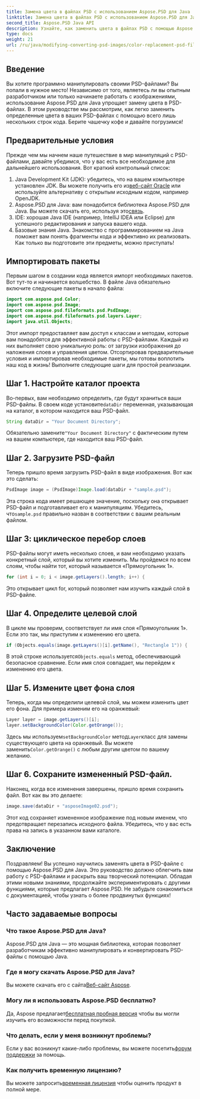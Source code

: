 ```yaml
---
title: Замена цвета в файлах PSD с использованием Aspose.PSD для Java
linktitle: Замена цвета в файлах PSD с использованием Aspose.PSD для Java
second_title: Aspose.PSD Java API
description: Узнайте, как заменить цвета в файлах PSD с помощью Aspose.PSD для Java. Следуйте этому простому пошаговому руководству, чтобы эффективно манипулировать изображениями.
type: docs
weight: 21
url: /ru/java/modifying-converting-psd-images/color-replacement-psd-files/
---
```

## Введение
Вы хотите программно манипулировать своими PSD-файлами? Вы попали в нужное место! Независимо от того, являетесь ли вы опытным разработчиком или только начинаете работать с изображениями, использование Aspose.PSD для Java упрощает замену цвета в PSD-файлах. В этом руководстве мы рассмотрим, как легко заменить определенные цвета в ваших PSD-файлах с помощью всего лишь нескольких строк кода. Берите чашечку кофе и давайте погрузимся!
## Предварительные условия
Прежде чем мы начнем наше путешествие в мир манипуляций с PSD-файлами, давайте убедимся, что у вас есть все необходимое для дальнейшего использования. Вот краткий контрольный список:
1.  Java Development Kit (JDK): убедитесь, что на вашем компьютере установлен JDK. Вы можете получить его из[веб-сайт Oracle](https://www.oracle.com/java/technologies/javase-jdk11-downloads.html) или используйте альтернативу с открытым исходным кодом, например OpenJDK.
2.  Aspose.PSD для Java: вам понадобится библиотека Aspose.PSD для Java. Вы можете скачать его, используя это[связь](https://releases.aspose.com/psd/java/).
3. IDE: хорошая Java IDE (например, IntelliJ IDEA или Eclipse) для успешного редактирования и запуска вашего кода.
4. Базовые знания Java. Знакомство с программированием на Java поможет вам понять фрагменты кода и эффективно их реализовать.
Как только вы подготовите эти предметы, можно приступать!
## Импортировать пакеты
Первым шагом в создании кода является импорт необходимых пакетов. Вот тут-то и начинается волшебство. В файле Java обязательно включите следующие пакеты в начало файла:
```java
import com.aspose.psd.Color;
import com.aspose.psd.Image;
import com.aspose.psd.fileformats.psd.PsdImage;
import com.aspose.psd.fileformats.psd.layers.Layer;
import java.util.Objects;
```
Этот импорт предоставляет вам доступ к классам и методам, которые вам понадобятся для эффективной работы с PSD-файлами. Каждый из них выполняет свою уникальную роль: от загрузки изображения до наложения слоев и управления цветом.
Отсортировав предварительные условия и импортировав необходимые пакеты, мы готовы воплотить наш код в жизнь! Выполните следующие шаги для простой реализации.
## Шаг 1. Настройте каталог проекта
 Во-первых, вам необходимо определить, где будут храниться ваши PSD-файлы. В своем коде установите`dataDir` переменная, указывающая на каталог, в котором находится ваш PSD-файл.
```java
String dataDir = "Your Document Directory";
```
 Обязательно замените`"Your Document Directory"` с фактическим путем на вашем компьютере, где находится ваш PSD-файл.
## Шаг 2. Загрузите PSD-файл
Теперь пришло время загрузить PSD-файл в виде изображения. Вот как это сделать:
```java
PsdImage image = (PsdImage)Image.load(dataDir + "sample.psd");
```
 Эта строка кода имеет решающее значение, поскольку она открывает PSD-файл и подготавливает его к манипуляциям. Убедитесь, что`sample.psd` правильно назван в соответствии с вашим реальным файлом.
## Шаг 3: циклическое перебор слоев
PSD-файлы могут иметь несколько слоев, и вам необходимо указать конкретный слой, который вы хотите изменить. Мы пройдемся по всем слоям, чтобы найти тот, который называется «Прямоугольник 1».
```java
for (int i = 0; i < image.getLayers().length; i++) {
```
Это открывает цикл for, который позволяет нам изучить каждый слой в PSD-файле.
## Шаг 4. Определите целевой слой
В цикле мы проверим, соответствует ли имя слоя «Прямоугольник 1». Если это так, мы приступим к изменению его цвета.
```java
if (Objects.equals(image.getLayers()[i].getName(), "Rectangle 1")) {
```
 В этой строке используется`Objects.equals` метод, обеспечивающий безопасное сравнение. Если имя слоя совпадает, мы перейдем к изменению его цвета.
## Шаг 5. Измените цвет фона слоя
Теперь, когда мы определили целевой слой, мы можем изменить цвет его фона. Для примера изменим его на оранжевый:
```java
Layer layer = image.getLayers()[i];
layer.setBackgroundColor(Color.getOrange());
```
 Здесь мы используем`setBackgroundColor` метод`Layer`класс для замены существующего цвета на оранжевый. Вы можете заменить`Color.getOrange()` с любым другим цветом по вашему желанию.
## Шаг 6. Сохраните измененный PSD-файл.
Наконец, когда все изменения завершены, пришло время сохранить файл. Вот как вы это делаете:
```java
image.save(dataDir + "asposeImage02.psd");
```
Этот код сохраняет измененное изображение под новым именем, что предотвращает перезапись исходного файла. Убедитесь, что у вас есть права на запись в указанном вами каталоге.
## Заключение
Поздравляем! Вы успешно научились заменять цвета в PSD-файле с помощью Aspose.PSD для Java. Это руководство должно облегчить вам работу с PSD-файлами и раскрыть ваш творческий потенциал. Обладая этими новыми знаниями, продолжайте экспериментировать с другими функциями, которые предлагает Aspose.PSD. Не забудьте ознакомиться с документацией, чтобы узнать о более продвинутых функциях!
## Часто задаваемые вопросы
### Что такое Aspose.PSD для Java?
Aspose.PSD для Java — это мощная библиотека, которая позволяет разработчикам эффективно манипулировать и конвертировать PSD-файлы с помощью Java.
### Где я могу скачать Aspose.PSD для Java?
 Вы можете скачать его с сайта[Веб-сайт Aspose](https://releases.aspose.com/psd/java/).
### Могу ли я использовать Aspose.PSD бесплатно?
 Да, Aspose предлагает[бесплатная пробная версия](https://releases.aspose.com/) чтобы вы могли изучить его возможности перед покупкой.
### Что делать, если у меня возникнут проблемы?
 Если у вас возникнут какие-либо проблемы, вы можете посетить[форум поддержки](https://forum.aspose.com/c/psd/34) за помощь.
### Как получить временную лицензию?
 Вы можете запросить[временная лицензия](https://purchase.aspose.com/temporary-license/) чтобы оценить продукт в полной мере.